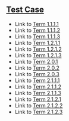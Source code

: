 ## [Test Case](#test-case)

*   Link to [Term 1.1.1.1](./REWRITTEN-1/section-1-1/page-1-1-1.md#term-1111)
*   Link to [Term 1.1.1.2](./REWRITTEN-1/section-1-1/page-1-1-1.md#term-1112)
*   Link to [Term 1.1.1.3](./REWRITTEN-1/section-1-1/page-1-1-1.md#term-1113)
*   Link to [Term 1.2.1.1](./REWRITTEN-1/section-1-2/page-1-2-1.md#term-1211)
*   Link to [Term 1.2.1.2](./REWRITTEN-1/section-1-2/page-1-2-1.md#term-1212)
*   Link to [Term 1.2.1.3](./REWRITTEN-1/section-1-2/page-1-2-1.md#term-1213)
*   Link to [Term 2.0.1](./REWRITTEN-2/page-2-0.md#term-201)
*   Link to [Term 2.0.2](./REWRITTEN-2/page-2-0.md#term-202)
*   Link to [Term 2.0.3](./REWRITTEN-2/page-2-0.md#term-203)
*   Link to [Term 2.1.1.1](./REWRITTEN-2/section-2-1/page-2-1-1.md#term-2111)
*   Link to [Term 2.1.1.2](./REWRITTEN-2/section-2-1/page-2-1-1.md#term-2112)
*   Link to [Term 2.1.1.3](./REWRITTEN-2/section-2-1/page-2-1-1.md#term-2113)
*   Link to [Term 2.1.2.1](./REWRITTEN-2/section-2-1/page-2-1-2.md#term-2121)
*   Link to [Term 2.1.2.2](./REWRITTEN-2/section-2-1/page-2-1-2.md#term-2122)
*   Link to [Term 2.1.2.3](./REWRITTEN-2/section-2-1/page-2-1-2.md#term-2123)
